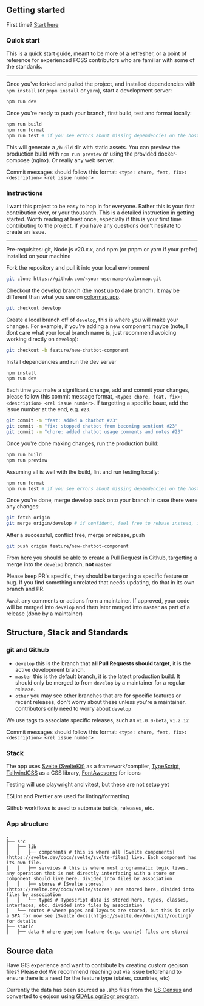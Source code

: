 ## Getting started

First time? [Start here](#instructions)

### Quick start

This is a quick start guide, meant to be more of a refresher, or a point of reference for experienced FOSS contributors who are familiar with some of the standards.

---

Once you've forked and pulled the project, and installed dependencies with `npm install` (or `pnpm install` or `yarn`), start a development server:

```bash
npm run dev
```

Once you're ready to push your branch, first build, test and format locally:

```bash
npm run build
npm run format
npm run test # if you see errors about missing dependencies on the host machine, you can disregard those failures
```

This will generate a `/build` dir with static assets. You can preview the production build with `npm run preview` or using the provided docker-compose (nginx). Or really any web server.

Commit messages should follow this format: `<type: chore, feat, fix>: <description> <rel issue number>`

### Instructions

I want this project to be easy to hop in for everyone. Rather this is your first contribution ever, or your thousanth. This is a detailed instruction in getting started. Worth reading at least once, especially if this is your first time contributing to the project. If you have any questions don't hesitate to create an issue.

---

Pre-requisites: git, Node.js v20.x.x, and npm (or pnpm or yarn if your prefer) installed on your machine

Fork the repository and pull it into your local environment

```bash
git clone https://github.com/<your-username>/colormap.git
```

Checkout the develop branch (the most up to date branch). It may be different than what you see on [colormap.app](https://colormap.app).

```bash
git checkout develop
```

Create a local branch off of `develop`, this is where you will make your changes. For example, if you're adding a new component maybe (note, I dont care what your local branch name is, just recommend avoiding working directly on `develop`):

```bash
git checkout -b feature/new-chatbot-component
```

Install dependencies and run the dev server

```bash
npm install
npm run dev
```

Each time you make a significant change, add and commit your changes, please follow this commit message format, `<type: chore, feat, fix>: <description> <rel issue number>`. If targetting a specific Issue, add the issue number at the end, e.g. `#23`.

```bash
git commit -m "feat: added a chatbot #23"
git commit -m "fix: stopped chatbot from becoming sentient #23"
git commit -m "chore: added chatbot usage comments and notes #23"
```

Once you're done making changes, run the production build:

```bash
npm run build
npm run preview
```

Assuming all is well with the build, lint and run testing locally:

```bash
npm run format
npm run test # if you see errors about missing dependencies on the host machine, you can disregard those failures
```

Once you're done, merge develop back onto your branch in case there were any changes:

```bash
git fetch origin
git merge origin/develop # if confident, feel free to rebase instead, it is better practice
```

After a successful, conflict free, merge or rebase, push

```bash
git push origin feature/new-chatbot-component
```

From here you should be able to create a Pull Request in Github, targetting a merge into the `develop` branch, **not** `master`

Please keep PR's specific, they should be targetting a specific feature or bug. If you find something unrelated that needs updating, do that in its own branch and PR.

Await any comments or actions from a maintainer. If approved, your code will be merged into `develop` and then later merged into `master` as part of a release (done by a maintainer)

## Structure, Stack and Standards

### git and Github

- `develop` this is the branch that **all Pull Requests should target**, it is the active development branch.
- `master` this is the default branch, it is the latest production build. It should only be merged to from `develop` by a maintainer for a regular release.
- `other` you may see other branches that are for specific features or recent releases, don't worry about these unless you're a maintainer. contributors only need to worry about `develop`

We use tags to associate specific releases, such as `v1.0.0-beta`, `v1.2.12`

Commit messages should follow this format: `<type: chore, feat, fix>: <description> <rel issue number>`

### Stack

The app uses [Svelte (SvelteKit)](https://svelte.dev/tutorial/svelte/welcome-to-svelte) as a framework/compiler, [TypeScript](https://www.typescriptlang.org/docs/), [TailwindCSS](https://tailwindcss.com/docs/editor-setup) as a CSS library, [FontAwesome](https://fontawesome.com/icons) for icons

Testing will use playwright and vitest, but these are not setup yet

ESLint and Prettier are used for linting/formatting

Github workflows is used to automate builds, releases, etc.

### App structure

```
.
├── src
│   ├── lib
│   │   ├── components # this is where all [Svelte components](https://svelte.dev/docs/svelte/svelte-files) live. Each component has its own file.
│   │   ├── services # this is where most programmatic logic lives. any operation that is not directly interfacing with a store or component should live here. divided into files by association
│   │   ├── stores # [Svelte stores](https://svelte.dev/docs/svelte/stores) are stored here, divided into files by association
│   │   └── types # Typescript data is stored here, types, classes, interfaces, etc. divided into files by association
│   └── routes # where pages and layouts are stored, but this is only a SPA for now see [Svelte docs](https://svelte.dev/docs/kit/routing) for details
├── static
│   ├── data # where geojson feature (e.g. county) files are stored
```

## Source data

Have GIS experience and want to contribute by creating custom geojson files? Please do! We recommend reaching out via issue beforehand to ensure there is a need for the feature type (states, countries, etc) 

Currently the data has been sourced as .shp files from the [US Census](https://www.census.gov/cgi-bin/geo/shapefiles/index.php) and converted to geojson using [GDALs ogr2ogr program](https://gdal.org/en/stable/programs/ogr2ogr.html). 
